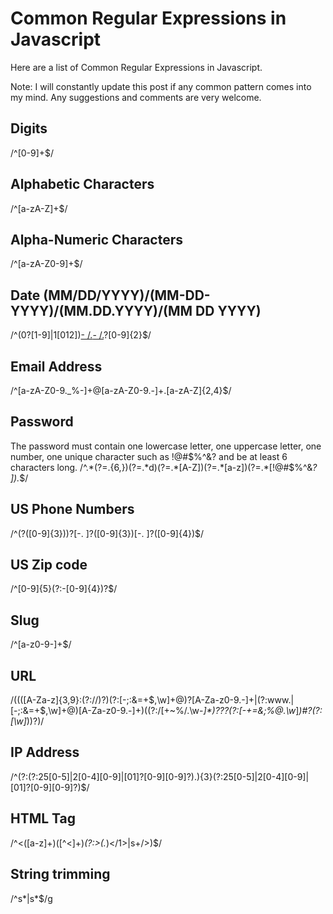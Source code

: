 # Common Regular Expressions in Javascript
Here are a list of Common Regular Expressions in Javascript.

Note: I will constantly update this post if any common pattern comes into my mind. Any suggestions and comments are very welcome.

## Digits
/^[0-9]+$/

## Alphabetic Characters
/^[a-zA-Z]+$/

## Alpha-Numeric Characters
/^[a-zA-Z0-9]+$/

## Date (MM/DD/YYYY)/(MM-DD-YYYY)/(MM.DD.YYYY)/(MM DD YYYY)
/^(0?[1-9]|1[012])[- /.](0?[1-9]|[12][0-9]|3[01])[- /.](19|20)?[0-9]{2}$/

## Email Address
/^[a-zA-Z0-9._%-]+@[a-zA-Z0-9.-]+.[a-zA-Z]{2,4}$/

## Password
The password must contain one lowercase letter, one uppercase letter, one number, one unique character such as !@#$%^&? and be at least 6 characters long.
/^.*(?=.{6,})(?=.*d)(?=.*[A-Z])(?=.*[a-z])(?=.*[!@#$%^&*? ]).*$/

## US Phone Numbers
/^(?([0-9]{3}))?[-. ]?([0-9]{3})[-. ]?([0-9]{4})$/

## US Zip code
/^[0-9]{5}(?:-[0-9]{4})?$/

## Slug
/^[a-z0-9-]+$/

## URL
/((([A-Za-z]{3,9}:(?:\/\/)?)(?:[-;:&=\+\$,\w]+@)?[A-Za-z0-9.-]+|(?:www.|[-;:&=\+\$,\w]+@)[A-Za-z0-9.-]+)((?:\/[\+~%\/.\w-_]*)?\??(?:[-\+=&;%@.\w_]*)#?(?:[\w]*))?)/

## IP Address
/^(?:(?:25[0-5]|2[0-4][0-9]|[01]?[0-9][0-9]?).){3}(?:25[0-5]|2[0-4][0-9]|[01]?[0-9][0-9]?)$/

## HTML Tag
/^<([a-z]+)([^<]+)*(?:>(.*)</1>|s+/>)$/

## String trimming
/^s*|s*$/g

